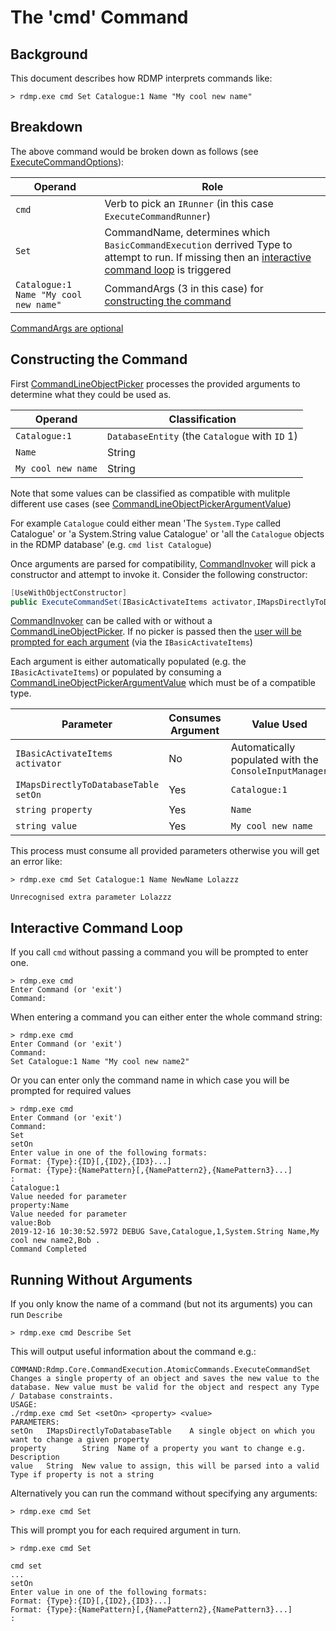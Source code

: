 # The 'cmd' Command

## Background

This document describes how RDMP interprets commands like:

```
> rdmp.exe cmd Set Catalogue:1 Name "My cool new name"
```

## Breakdown

The above command would be broken down as follows (see [ExecuteCommandOptions]):

| Operand | Role |
| ------------- | ------------- |
| `cmd` | Verb to pick an `IRunner` (in this case `ExecuteCommandRunner`) |
| `Set` | CommandName, determines which `BasicCommandExecution` derrived Type to attempt to run.  If missing then an [interactive command loop] is triggered|
| `Catalogue:1 Name "My cool new name"`  | CommandArgs (3 in this case) for [constructing the command]|

[CommandArgs are optional](#running-without-arguments)
 
## Constructing the Command

First [CommandLineObjectPicker] processes the provided arguments to determine what they could be used as.

| Operand | Classification |
| ------------- | ------------- |
| `Catalogue:1` | `DatabaseEntity` (the `Catalogue` with `ID` 1) |
| `Name` | String|
| `My cool new name`  | String |
 
Note that some values can be classified as compatible with mulitple different use cases (see [CommandLineObjectPickerArgumentValue])

For example `Catalogue` could either mean 'The `System.Type` called Catalogue' or 'a System.String value Catalogue' or 'all the `Catalogue` objects in the RDMP database' (e.g. `cmd list Catalogue`)

Once arguments are parsed for compatibility, [CommandInvoker] will pick a constructor and attempt to invoke it.  Consider the following constructor:

```csharp
[UseWithObjectConstructor]
public ExecuteCommandSet(IBasicActivateItems activator,IMapsDirectlyToDatabaseTable setOn,string property, string value):base(activator)
```

[CommandInvoker] can be called with or without a [CommandLineObjectPicker].  If no picker is passed then the [user will be prompted for each argument](#running-without-arguments) (via the `IBasicActivateItems`)

Each argument is either automatically populated (e.g. the `IBasicActivateItems`) or populated by consuming a [CommandLineObjectPickerArgumentValue] which must be of a compatible type.

| Parameter | Consumes Argument | Value Used|
| ------------- | ------------- |------------- |
| `IBasicActivateItems activator` | No | Automatically populated with the `ConsoleInputManager` |
| `IMapsDirectlyToDatabaseTable setOn` | Yes | `Catalogue:1`|
| `string property`  | Yes | `Name`|
| `string value`  | Yes | `My cool new name` |

This process must consume all provided parameters otherwise you will get an error like:

```
> rdmp.exe cmd Set Catalogue:1 Name NewName Lolazzz

Unrecognised extra parameter Lolazzz
```


## Interactive Command Loop

If you call `cmd` without passing a command you will be prompted to enter one.

```
> rdmp.exe cmd
Enter Command (or 'exit')
Command:
```

When entering a command you can either enter the whole command string:

```
> rdmp.exe cmd
Enter Command (or 'exit')
Command:
Set Catalogue:1 Name "My cool new name2"
```

Or you can enter only the command name in which case you will be prompted for required values

```
> rdmp.exe cmd
Enter Command (or 'exit')
Command:
Set
setOn
Enter value in one of the following formats:
Format: {Type}:{ID}[,{ID2},{ID3}...]
Format: {Type}:{NamePattern}[,{NamePattern2},{NamePattern3}...]
:
Catalogue:1
Value needed for parameter
property:Name
Value needed for parameter
value:Bob
2019-12-16 10:30:52.5972 DEBUG Save,Catalogue,1,System.String Name,My cool new name2,Bob .
Command Completed
```

## Running Without Arguments

If you only know the name of a command (but not its arguments) you can run `Describe`

```
> rdmp.exe cmd Describe Set
```

This will output useful information about the command e.g.:

```
COMMAND:Rdmp.Core.CommandExecution.AtomicCommands.ExecuteCommandSet
Changes a single property of an object and saves the new value to the database. New value must be valid for the object and respect any Type / Database constraints.
USAGE:
./rdmp.exe cmd Set <setOn> <property> <value>
PARAMETERS:
setOn   IMapsDirectlyToDatabaseTable    A single object on which you want to change a given property
property        String  Name of a property you want to change e.g. Description
value   String  New value to assign, this will be parsed into a valid Type if property is not a string
```

Alternatively you can run the command without specifying any arguments:

```
> rdmp.exe cmd Set
```

This will prompt you for each required argument in turn.

```
> rdmp.exe cmd Set

cmd set
...
setOn
Enter value in one of the following formats:
Format: {Type}:{ID}[,{ID2},{ID3}...]
Format: {Type}:{NamePattern}[,{NamePattern2},{NamePattern3}...]
:
```


[ExecuteCommandOptions]: ../Options/ExecuteCommandOptions.cs
[CommandLineObjectPicker]: ../Interactive/Picking/CommandLineObjectPicker.cs
[CommandLineObjectPickerArgumentValue]: ../Interactive/Picking/CommandLineObjectPickerArgumentValue.cs
[CommandInvoker]: ../../CommandExecution/CommandInvoker.cs
[interactive command loop]: #interactive-command-loop
[constructing the command]: #constructing-the-command

[Catalogue]: ../../../Documentation/CodeTutorials/Glossary.md#Catalogue

